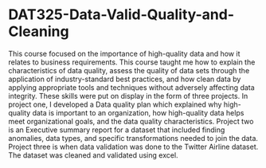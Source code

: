 # DAT325-Data-Valid-Quality-and-Cleaning
This course focused on the importance of high-quality data and how it relates to business requirements. 
This course taught me how to explain the characteristics of data quality, assess the quality of data sets through the application of industry-standard best practices, and how clean data by applying appropriate tools and techniques without adversely affecting data integrity. These skills were put on display in the form of three projects. In project one, I developed a Data quality plan which explained why high-quality data is important to an organization, how high-quality data helps meet organizational goals, and the data quality characteristics. Project two is an Executive summary report for a dataset that included finding anomalies, data types, and specific transformations needed to join the data. Project three is when data validation was done to the Twitter Airline dataset. The dataset was cleaned and validated using excel.
